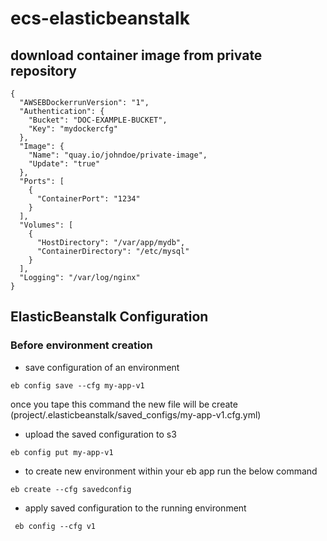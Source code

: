 # ecs-elasticbeanstalk

## download container image from private repository
```
{
  "AWSEBDockerrunVersion": "1",
  "Authentication": {
    "Bucket": "DOC-EXAMPLE-BUCKET",
    "Key": "mydockercfg"
  },
  "Image": {
    "Name": "quay.io/johndoe/private-image",
    "Update": "true"
  },
  "Ports": [
    {
      "ContainerPort": "1234"
    }
  ],
  "Volumes": [
    {
      "HostDirectory": "/var/app/mydb",
      "ContainerDirectory": "/etc/mysql"
    }
  ],
  "Logging": "/var/log/nginx"
}
```
## ElasticBeanstalk Configuration

### Before environment creation

* save configuration of an environment

```
eb config save --cfg my-app-v1
```
once you tape this command the new file will be create (project/.elasticbeanstalk/saved_configs/my-app-v1.cfg.yml)

* upload the saved configuration to s3

```
eb config put my-app-v1
```

* to create new environment within your eb app run the below command

```
eb create --cfg savedconfig
```

* apply saved configuration to the running environment

```
 eb config --cfg v1
```
